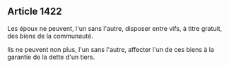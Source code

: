 Article 1422
----
Les époux ne peuvent, l'un sans l'autre, disposer entre vifs, à titre gratuit,
des biens de la communauté.

Ils ne peuvent non plus, l'un sans l'autre, affecter l'un de ces biens à la
garantie de la dette d'un tiers.
